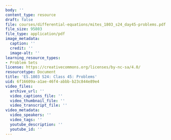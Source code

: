```yaml
---
body: ''
content_type: resource
draft: false
file: courses/differential-equations/mites_1803_s24_day45-problems.pdf
file_size: 95803
file_type: application/pdf
image_metadata:
  caption: ''
  credit: ''
  image-alt: ''
learning_resource_types:
- Problem Sets
license: https://creativecommons.org/licenses/by-nc-sa/4.0/
resourcetype: Document
title: 'ES.1803 S24: Class 45: Problems'
uid: 6f16609a-a1ae-46f4-abbb-b23c844e89e4
video_files:
  archive_url: ''
  video_captions_file: ''
  video_thumbnail_file: ''
  video_transcript_file: ''
video_metadata:
  video_speakers: ''
  video_tags: ''
  youtube_description: ''
  youtube_id: ''
---
```

